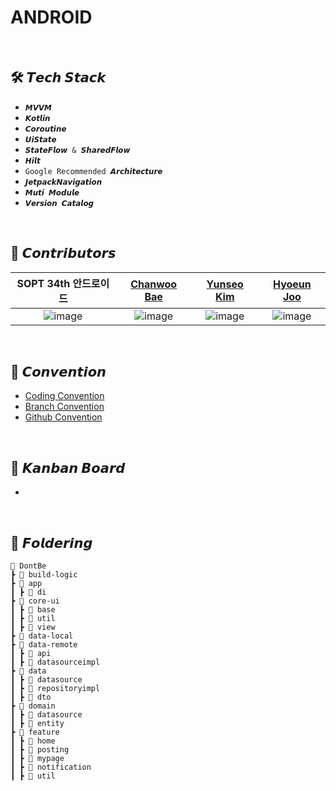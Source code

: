 # ANDROID

<br>

## 🛠 𝙏𝙚𝙘𝙝 𝙎𝙩𝙖𝙘𝙠
+ `𝙈𝙑𝙑𝙈`
+ `𝙆𝙤𝙩𝙡𝙞𝙣`
+ `𝘾𝙤𝙧𝙤𝙪𝙩𝙞𝙣𝙚`
+ `𝙐𝙞𝙎𝙩𝙖𝙩𝙚`
+ `𝙎𝙩𝙖𝙩𝙚𝙁𝙡𝙤𝙬 & 𝙎𝙝𝙖𝙧𝙚𝙙𝙁𝙡𝙤𝙬`
+ `𝙃𝙞𝙡𝙩`
+ `Google Recommended 𝘼𝙧𝙘𝙝𝙞𝙩𝙚𝙘𝙩𝙪𝙧𝙚`
+ `𝙅𝙚𝙩𝙥𝙖𝙘𝙠𝙉𝙖𝙫𝙞𝙜𝙖𝙩𝙞𝙤𝙣`
+ `𝙈𝙪𝙩𝙞 𝙈𝙤𝙙𝙪𝙡𝙚`
+ `𝙑𝙚𝙧𝙨𝙞𝙤𝙣 𝘾𝙖𝙩𝙖𝙡𝙤𝙜`

<br>


## 💚 𝘾𝙤𝙣𝙩𝙧𝙞𝙗𝙪𝙩𝙤𝙧𝙨

| SOPT 34th 안드로이드 | [Chanwoo Bae](https://github.com/chanubc)  | [Yunseo Kim](https://github.com/yskim6772) | [Hyoeun Joo](https://github.com/hyoeunjoo) |
|:------------------------------------:|:------------------------------------:|:-------------------------:|:------------------------------:|
| ![image](https://github.com/OMZigak/ANDROID/assets/137873124/38a4a51d-20a4-44a8-bd99-1c83fa306b44)|![image](https://github.com/OMZigak/ANDROID/assets/137873124/dec9de40-9db6-41cc-8079-04e2d149e203)|![image](https://github.com/OMZigak/ANDROID/assets/137873124/7ef723fe-58c4-4923-afd8-a8567996be13)|![image](https://github.com/OMZigak/ANDROID/assets/137873124/186b193b-d3bf-45c0-bac6-0ef8b2063d03)


<br>

## 💟 𝘾𝙤𝙣𝙫𝙚𝙣𝙩𝙞𝙤𝙣
+ [Coding Convention](https://arrow-frog-4b9.notion.site/7069ef71f6364b19af85c9001aeda525?v=3e730a462e5c47c6a461c7d20703db9f&pvs=4)
+ [Branch Convention](https://arrow-frog-4b9.notion.site/Branch-Convention-f8823e2d14eb40a5bcf845b1124198b1?pvs=4)
+ [Github Convention](https://arrow-frog-4b9.notion.site/Github-Convention-6d1de792d6924a76b3547a08b15fb7fb?pvs=4)


<br>

## 💟 𝙆𝙖𝙣𝙗𝙖𝙣 𝘽𝙤𝙖𝙧𝙙
+

<br>

## 📁 𝙁𝙤𝙡𝙙𝙚𝙧𝙞𝙣𝙜
```
📂 DontBe
┣ 📂 build-logic
┣ 📂 app
┃ ┣ 📂 di
┣ 📂 core-ui
┃ ┣ 📂 base
┃ ┣ 📂 util
┃ ┣ 📂 view
┣ 📂 data-local
┣ 📂 data-remote
┃ ┣ 📂 api
┃ ┣ 📂 datasourceimpl
┣ 📂 data
┃ ┣ 📂 datasource
┃ ┣ 📂 repositoryimpl
┃ ┣ 📂 dto
┣ 📂 domain
┃ ┣ 📂 datasource
┃ ┣ 📂 entity
┣ 📂 feature
┃ ┣ 📂 home
┃ ┣ 📂 posting
┃ ┣ 📂 mypage
┃ ┣ 📂 notification
┃ ┣ 📂 util
```
